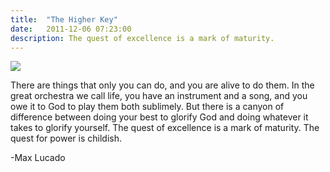 ```yaml
---
title:  "The Higher Key"
date:   2011-12-06 07:23:00
description: The quest of excellence is a mark of maturity. 
---
```


<img src="{{ site.baseurl }}assets/images/piano.jpg"/>

There are things that only you can do, and you are alive to do them. In the great orchestra we call life,
you have an instrument and a  song, and you owe it to God to play them both sublimely.
But  there is a canyon of difference between doing your best to glorify God and doing whatever it takes to glorify
yourself. The quest of excellence is a mark of maturity. The quest for power is childish.

-Max Lucado
